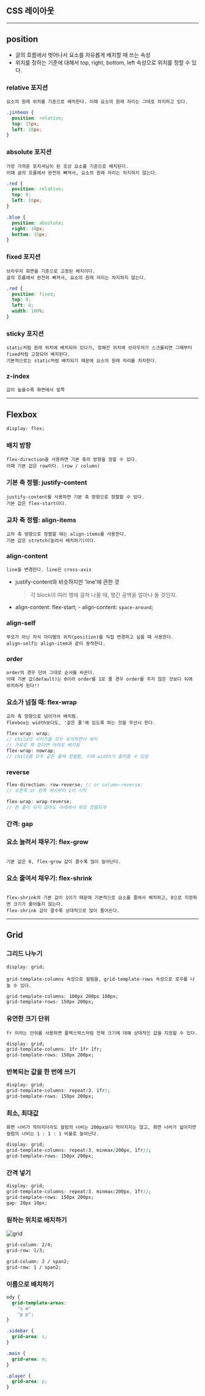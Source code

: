 ## CSS 레이아웃

---

## position

- 글의 흐름에서 벗어나서 요소를 자유롭게 배치할 때 쓰는 속성
- 위치를 정하는 기준에 대해서 top, right, bottom, left 속성으로 위치를 정할 수 있다.

### relative 포지션

```
요소의 원래 위치를 기준으로 배치한다. 이때 요소의 원래 자리는 그대로 차지하고 있다.
```

```css
.jinheon {
  position: relative;
  top: 15px;
  left: 10px;
}
```

### absolute 포지션

```
가장 가까운 포지셔닝이 된 조상 요소를 기준으로 배치된다.
이때 글의 흐름에서 완전히 빠져서, 요소의 원래 자리는 차지하지 않는다.
```

```css
.red {
  position: relative;
  top: 0;
  left: 10px;
}

.blue {
  position: absolute;
  right: 10px;
  bottom: 15px;
}
```

### fixed 포지션

```
브라우저 화면을 기준으로 고정된 배치이다.
글의 흐름에서 완전히 빠져서, 요소의 원래 자리는 차지하지 않는다.
```

```css
.red {
  position: fixed;
  top: 0;
  left: 0;
  width: 100%;
}
```

### sticky 포지션

```
static처럼 원래 위치에 배치되어 있다가, 정해진 위치에 브라우저가 스크롤되면 그때부터 fixed처럼 고정되어 배치된다.
기본적으로는 static처럼 배치되기 때문에 요소의 원래 자리를 차지한다.
```

### z-index

```
값이 높을수록 화면에서 앞쪽
```

---

## Flexbox

```css
display: flex;
```

### 배치 방향

```
flex-direction을 사용하면 기본 축의 방향을 정할 수 있다.
이때 기본 값은 row이다. (row / column)
```

### 기본 축 정렬: justify-content

```
justify-content를 사용하면 기본 축 방향으로 정렬할 수 있다.
기본 값은 flex-start이다.
```

### 교차 축 정렬: align-items

```
교차 축 방향으로 정렬할 때는 align-items를 사용한다.
기본 값은 stretch(늘려서 배치하기)이다.
```

### align-content

```
line을 변경한다. line은 cross-axis
```

- justify-content와 비슷하지만 'line'에 관한 것

  > 각 block이 여러 행에 걸쳐 나올 때, 행간 공백을 얼마나 둘 것인지.

- align-content: flex-start; - align-content: `space-around`;

### align-self

```
부모가 아닌 자식 아이템의 위치(position)를 직접 변경하고 싶을 때 사용한다.
align-self는 align-item과 같이 동작한다.
```

### order

```
order의 경우 단어 그대로 순서를 바꾼다.
이때 기본 값(default)는 0이라 order를 1로 줄 경우 order를 주지 않은 것보다 뒤에 위치하게 된다!!
```

### 요소가 넘칠 때: flex-wrap

```
교차 축 방향으로 넘어가서 배치됨.
flexbox는 width보다도, '같은 줄'에 있도록 하는 것을 우선시 한다.
```

```js
flex-wrap: wrap;
// child의 사이즈를 모두 유지하면서 배치
// 가로로 꽉 찼다면 아래로 배치됨
flex-wrap: nowrap;
// child를 모두 같은 줄에 정렬함, 이때 width가 줄어들 수 있음
```

### reverse

```js
flex-direction: row-reverse; // or column-reverse;
// 오른쪽 or 왼쪽 에서부터 1이 시작

flex-wrap: wrap-reverse;
// 한 줄이 되지 않아도 아래에서 위로 정렬되게
```

### 간격: gap

### 요소 늘려서 채우기: flex-grow

```

기본 값은 0, flex-grow 값이 클수록 많이 늘어난다.

```

### 요소 줄여서 채우기: flex-shrink

```

flex-shrink의 기본 값이 1이기 때문에 기본적으로 요소를 줄여서 배치하고, 0으로 지정하면 크기가 줄어들지 않는다.
flex-shrink 값이 클수록 상대적으로 많이 줄어든다.

```

---

## Grid

### 그리드 나누기

```css
display: grid;
```

```
grid-template-columns 속성으로 컬럼을, grid-template-rows 속성으로 로우를 나눌 수 있다.
```

```css
grid-template-columns: 100px 200px 100px;
grid-template-rows: 150px 200px;
```

### 유연한 크기 단위

```
fr 이라는 단위를 사용하면 플렉스박스처럼 전체 크기에 대해 상대적인 값을 지정할 수 있다.
```

```css
display: grid;
grid-template-columns: 1fr 1fr 1fr;
grid-template-rows: 150px 200px;
```

### 반복되는 값을 한 번에 쓰기

```css
display: grid;
grid-template-columns: repeat(3, 1fr);
grid-template-rows: 150px 200px;
```

### 최소, 최대값

```
화면 너비가 작아지더라도 컬럼의 너비는 200px보다 작아지지는 않고, 화면 너비가 넓어지면 컬럼의 너비는 1 : 1 : 1 비율로 늘어난다.
```

```css
display: grid;
grid-template-columns: repeat(3, minmax(200px, 1fr));
grid-template-rows: 150px 200px;
```

### 간격 넣기

```css
display: grid;
grid-template-columns: repeat(3, minmax(200px, 1fr));
grid-template-rows: 150px 200px;
gap: 20px 10px;
```

### 원하는 위치로 배치하기

![grid](https://media.discordapp.net/attachments/1087710509299679262/1089454678883967026/grid-summary-003.png?width=1434&height=807)

```css
grid-column: 2/4;
grid-row: 1/3;
```

```css
grid-column: 2 / span2;
grid-row: 1 / span2;
```

### 이름으로 배치하기

```css
ody {
  grid-template-areas:
    "s m"
    "p p";
}

.sidebar {
  grid-area: s;
}

.main {
  grid-area: m;
}

.player {
  grid-area: p;
}
```
